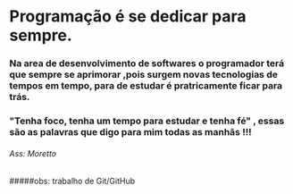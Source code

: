 # Programação é se dedicar para sempre.

### Na area de desenvolvimento de softwares o programador terá que sempre se aprimorar ,pois surgem novas tecnologias de tempos em tempo, para de estudar é pratricamente ficar para trás.

### "Tenha foco, tenha um tempo para estudar e tenha fé" , essas são as palavras que digo para mim todas as manhãs !!!

###### Ass: Moretto

#####obs: trabalho de Git/GitHub

  